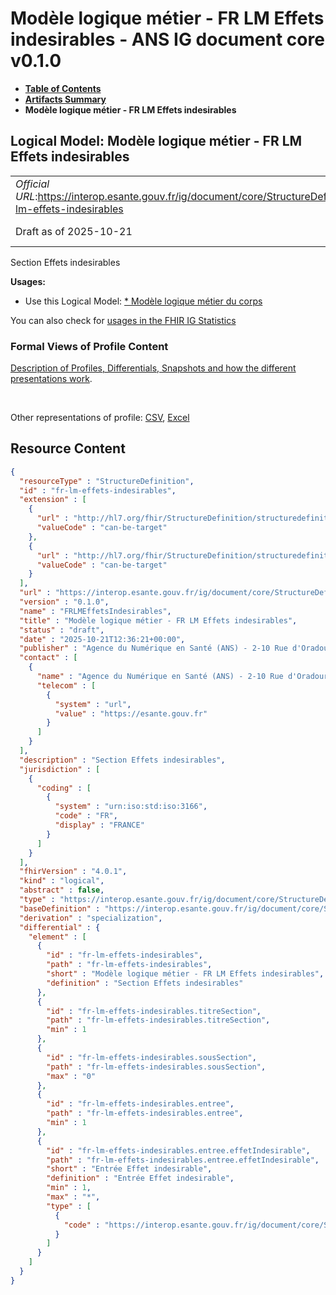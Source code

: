 # Modèle logique métier - FR LM Effets indesirables - ANS IG document core v0.1.0

* [**Table of Contents**](toc.md)
* [**Artifacts Summary**](artifacts.md)
* **Modèle logique métier - FR LM Effets indesirables**

## Logical Model: Modèle logique métier - FR LM Effets indesirables 

| | |
| :--- | :--- |
| *Official URL*:https://interop.esante.gouv.fr/ig/document/core/StructureDefinition/fr-lm-effets-indesirables | *Version*:0.1.0 |
| Draft as of 2025-10-21 | *Computable Name*:FRLMEffetsIndesirables |

 
Section Effets indesirables 

**Usages:**

* Use this Logical Model: [* Modèle logique métier du corps](StructureDefinition-fr-lm-corps-document.md)

You can also check for [usages in the FHIR IG Statistics](https://packages2.fhir.org/xig/ans.document.fr.core|current/StructureDefinition/fr-lm-effets-indesirables)

### Formal Views of Profile Content

 [Description of Profiles, Differentials, Snapshots and how the different presentations work](http://build.fhir.org/ig/FHIR/ig-guidance/readingIgs.html#structure-definitions). 

 

Other representations of profile: [CSV](StructureDefinition-fr-lm-effets-indesirables.csv), [Excel](StructureDefinition-fr-lm-effets-indesirables.xlsx) 



## Resource Content

```json
{
  "resourceType" : "StructureDefinition",
  "id" : "fr-lm-effets-indesirables",
  "extension" : [
    {
      "url" : "http://hl7.org/fhir/StructureDefinition/structuredefinition-type-characteristics",
      "valueCode" : "can-be-target"
    },
    {
      "url" : "http://hl7.org/fhir/StructureDefinition/structuredefinition-type-characteristics",
      "valueCode" : "can-be-target"
    }
  ],
  "url" : "https://interop.esante.gouv.fr/ig/document/core/StructureDefinition/fr-lm-effets-indesirables",
  "version" : "0.1.0",
  "name" : "FRLMEffetsIndesirables",
  "title" : "Modèle logique métier - FR LM Effets indesirables",
  "status" : "draft",
  "date" : "2025-10-21T12:36:21+00:00",
  "publisher" : "Agence du Numérique en Santé (ANS) - 2-10 Rue d'Oradour-sur-Glane, 75015 Paris",
  "contact" : [
    {
      "name" : "Agence du Numérique en Santé (ANS) - 2-10 Rue d'Oradour-sur-Glane, 75015 Paris",
      "telecom" : [
        {
          "system" : "url",
          "value" : "https://esante.gouv.fr"
        }
      ]
    }
  ],
  "description" : "Section Effets indesirables",
  "jurisdiction" : [
    {
      "coding" : [
        {
          "system" : "urn:iso:std:iso:3166",
          "code" : "FR",
          "display" : "FRANCE"
        }
      ]
    }
  ],
  "fhirVersion" : "4.0.1",
  "kind" : "logical",
  "abstract" : false,
  "type" : "https://interop.esante.gouv.fr/ig/document/core/StructureDefinition/fr-lm-effets-indesirables",
  "baseDefinition" : "https://interop.esante.gouv.fr/ig/document/core/StructureDefinition/fr-lm-section",
  "derivation" : "specialization",
  "differential" : {
    "element" : [
      {
        "id" : "fr-lm-effets-indesirables",
        "path" : "fr-lm-effets-indesirables",
        "short" : "Modèle logique métier - FR LM Effets indesirables",
        "definition" : "Section Effets indesirables"
      },
      {
        "id" : "fr-lm-effets-indesirables.titreSection",
        "path" : "fr-lm-effets-indesirables.titreSection",
        "min" : 1
      },
      {
        "id" : "fr-lm-effets-indesirables.sousSection",
        "path" : "fr-lm-effets-indesirables.sousSection",
        "max" : "0"
      },
      {
        "id" : "fr-lm-effets-indesirables.entree",
        "path" : "fr-lm-effets-indesirables.entree",
        "min" : 1
      },
      {
        "id" : "fr-lm-effets-indesirables.entree.effetIndesirable",
        "path" : "fr-lm-effets-indesirables.entree.effetIndesirable",
        "short" : "Entrée Effet indesirable",
        "definition" : "Entrée Effet indesirable",
        "min" : 1,
        "max" : "*",
        "type" : [
          {
            "code" : "https://interop.esante.gouv.fr/ig/document/core/StructureDefinition/fr-lm-effet-indesirable"
          }
        ]
      }
    ]
  }
}

```

